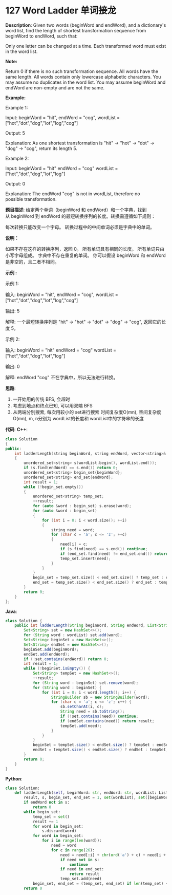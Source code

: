 # 127 Word Ladder 单词接龙

__Description__:
Given two words (beginWord and endWord), and a dictionary's word list, find the length of shortest transformation sequence from beginWord to endWord, such that:

Only one letter can be changed at a time.
Each transformed word must exist in the word list.

__Note:__

Return 0 if there is no such transformation sequence.
All words have the same length.
All words contain only lowercase alphabetic characters.
You may assume no duplicates in the word list.
You may assume beginWord and endWord are non-empty and are not the same.

__Example:__

Example 1:

Input:
beginWord = "hit",
endWord = "cog",
wordList = ["hot","dot","dog","lot","log","cog"]

Output: 5

Explanation: As one shortest transformation is "hit" -> "hot" -> "dot" -> "dog" -> "cog",
return its length 5.

Example 2:

Input:
beginWord = "hit"
endWord = "cog"
wordList = ["hot","dot","dog","lot","log"]

Output: 0

Explanation: The endWord "cog" is not in wordList, therefore no possible transformation.

__题目描述__:
给定两个单词（beginWord 和 endWord）和一个字典，找到从 beginWord 到 endWord 的最短转换序列的长度。转换需遵循如下规则：

每次转换只能改变一个字母。
转换过程中的中间单词必须是字典中的单词。

__说明：__

如果不存在这样的转换序列，返回 0。
所有单词具有相同的长度。
所有单词只由小写字母组成。
字典中不存在重复的单词。
你可以假设 beginWord 和 endWord 是非空的，且二者不相同。

__示例 :__

示例 1:

输入:
beginWord = "hit",
endWord = "cog",
wordList = ["hot","dot","dog","lot","log","cog"]

输出: 5

解释: 一个最短转换序列是 "hit" -> "hot" -> "dot" -> "dog" -> "cog",
     返回它的长度 5。

示例 2:

输入:
beginWord = "hit"
endWord = "cog"
wordList = ["hot","dot","dog","lot","log"]

输出: 0

解释: endWord "cog" 不在字典中，所以无法进行转换。

__思路__:

1. 一开始用的传统 BFS, 会超时
2. 考虑到地点和终点已知, 可以用双端 BFS
3. 从两端分别搜索, 每次用较小的 set进行搜索
时间复杂度O(mn), 空间复杂度O(mn), m, n分别为 wordList的长度和 wordList中的字符串的长度

__代码__:
__C++__:

```C++
class Solution 
{
public:
    int ladderLength(string beginWord, string endWord, vector<string>& wordList) 
    {
        unordered_set<string> s(wordList.begin(), wordList.end());
        if (s.find(endWord) == s.end()) return 0;
        unordered_set<string> begin_set{beginWord};
        unordered_set<string> end_set{endWord};
        int result = 1;
        while (!begin_set.empty())
        {
            unordered_set<string> temp_set;
            ++result;
            for (auto &word : begin_set) s.erase(word);
            for (auto &word : begin_set) 
            {
                for (int i = 0; i < word.size(); ++i)
                {
                    string need = word;
                    for (char c = 'a'; c <= 'z'; ++c)
                    {
                        need[i] = c;
                        if (s.find(need) == s.end()) continue;
                        if (end_set.find(need) != end_set.end()) return result;
                        temp_set.insert(need);
                    }
                }
            }
            begin_set = temp_set.size() < end_set.size() ? temp_set : end_set;
            end_set = temp_set.size() < end_set.size() ? end_set : temp_set;
        }
        return 0;
    }
};
```

__Java__:

```Java
class Solution {
    public int ladderLength(String beginWord, String endWord, List<String> wordList) {
        Set<String> set = new HashSet<>();
        for (String word : wordList) set.add(word);
        Set<String> beginSet = new HashSet<>();
        Set<String> endSet = new HashSet<>();
        beginSet.add(beginWord);
        endSet.add(endWord);
        if (!set.contains(endWord)) return 0;
        int result = 1;
        while (!beginSet.isEmpty()) {
            Set<String> tempSet = new HashSet<>();
            ++result;
            for (String word : beginSet) set.remove(word);
            for (String word : beginSet) {
                for (int i = 0; i < word.length(); i++) {
                    StringBuilder sb = new StringBuilder(word);
                    for (char c = 'a'; c <= 'z'; c++) {
                        sb.setCharAt(i, c);
                        String need = sb.toString();
                        if (!set.contains(need)) continue;
                        if (endSet.contains(need)) return result;
                        tempSet.add(need);
                    }
                }
            }
            beginSet = tempSet.size() < endSet.size() ? tempSet : endSet;
            endSet = tempSet.size() < endSet.size() ? endSet : tempSet;
        }
        return 0;
    }
}
```

__Python__:

```Python
class Solution:
    def ladderLength(self, beginWord: str, endWord: str, wordList: List[str]) -> int:
        result, s, begin_set, end_set = 1, set(wordList), set([beginWord]), set([endWord])
        if endWord not in s:
            return 0
        while begin_set:
            temp_set = set()
            result += 1
            for word in begin_set:
                s.discard(word)
            for word in begin_set:
                for i in range(len(word)):
                    need = word
                    for c in range(26):
                        need = need[:i] + chr(ord('a') + c) + need[i + 1:]
                        if need not in s:
                            continue
                        if need in end_set:
                            return result
                        temp_set.add(need)
            begin_set, end_set = (temp_set, end_set) if len(temp_set) < len(end_set) else (end_set, temp_set)
        return 0
```
